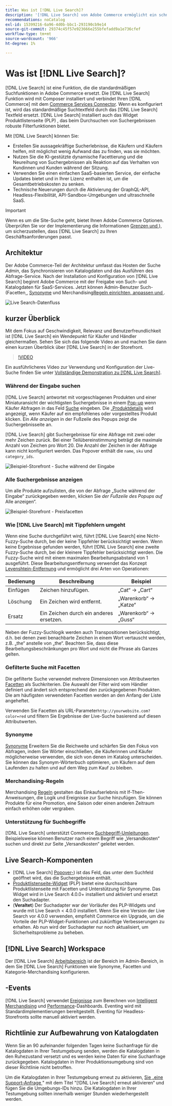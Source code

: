 ```yaml
---
title: Was ist [!DNL Live Search]?
description: '[!DNL Live Search] von Adobe Commerce ermöglicht ein schnelles, relevantes und intuitives Sucherlebnis.'
recommendations: noCatalog
exl-id: 15399216-6a96-4d0b-bbc1-293190cb9e14
source-git-commit: 29374c45f57e923666e255bfefadd9a1e736cfef
workflow-type: tm+mt
source-wordcount: '966'
ht-degree: 1%

---
```


# Was ist [!DNL Live Search]?

[!DNL Live Search] ist eine Funktion, die die standardmäßigen Suchfunktionen in Adobe Commerce ersetzt. Die [!DNL Live Search] Funktion wird mit Composer installiert und verbindet Ihren [!DNL Commerce] mit dem [Commerce Services Connector](../landing/saas.md). Wenn es konfiguriert ist, wird das standardmäßige Suchtextfeld durch das [!DNL Live Search] Textfeld ersetzt. [!DNL Live Search] installiert auch das Widget Produktlistenseite (PLP) , das beim Durchsuchen von Suchergebnissen robuste Filterfunktionen bietet.

Mit [!DNL Live Search] können Sie:

- Erstellen Sie aussagekräftige Sucherlebnisse, die Käufern und Käufern helfen, mit möglichst wenig Aufwand das zu finden, was sie möchten.
- Nutzen Sie die KI-gestützte dynamische Facettierung und die Neureihung von Suchergebnissen als Reaktion auf das Verhalten von Kundinnen und Kunden während der Sitzung.
- Verwenden Sie einen einfachen SaaS-basierten Service, der einfache Updates bietet und in Ihrer Lizenz enthalten ist, um die Gesamtbetriebskosten zu senken.
- Technische Neuerungen durch die Aktivierung der GraphQL-API, Headless-Flexibilität, API-Sandbox-Umgebungen und ultraschnelle SaaS.

>[!IMPORTANT]
>
>Wenn es um die Site-Suche geht, bietet Ihnen Adobe Commerce Optionen. Überprüfen Sie vor der Implementierung die Informationen [Grenzen und ](boundaries-limits.md)), um sicherzustellen, dass [!DNL Live Search] zu Ihren Geschäftsanforderungen passt.

## Architektur

Der Adobe Commerce-Teil der Architektur umfasst das Hosten der Suche *Admin*, das Synchronisieren von Katalogdaten und das Ausführen des Abfrage-Service. Nach der Installation und Konfiguration von [!DNL Live Search] beginnt Adobe Commerce mit der Freigabe von Such- und Katalogdaten für SaaS-Services. Jetzt können Admin-Benutzer Such-(Facetten[ ](facets.md), [Synonyme](synonyms.md) und Merchandising[Regeln einrichten, anpassen und ](category-merch.md).

![Live Search-Datenfluss](assets/ls-cs-data-flow.png)

## kurzer Überblick

Mit dem Fokus auf Geschwindigkeit, Relevanz und Benutzerfreundlichkeit ist [!DNL Live Search] ein Wendepunkt für Käufer und Händler gleichermaßen. Sehen Sie sich das folgende Video an und machen Sie dann einen kurzen Überblick über [!DNL Live Search] in der Storefront.

>[!VIDEO](https://video.tv.adobe.com/v/3418797?learn=on)

Ein ausführlicheres Video zur Verwendung und Konfiguration der Live-Suche finden Sie unter [Vollständige Demonstration zu [!DNL Live Search]](https://experienceleague.adobe.com/en/docs/commerce-learn/tutorials/getting-started/capabilities/live-search-full-demonstration).

### Während der Eingabe suchen

[!DNL Live Search] antwortet mit vorgeschlagenen Produkten und einer Miniaturansicht der wichtigsten Suchergebnisse in einem [Pop-up](storefront-popover.md) wenn Käufer Abfragen in das Feld [Suche](https://experienceleague.adobe.com/en/docs/commerce-admin/catalog/catalog/search/search) eingeben. Die [ „Produktdetails](https://experienceleague.adobe.com/en/docs/commerce-admin/start/storefront/storefront) wird angezeigt, wenn Käufer auf ein empfohlenes oder vorgestelltes Produkt klicken. Ein _Alle anzeigen_ in der Fußzeile des Popups zeigt die Suchergebnisseite an.

[!DNL Live Search] gibt Suchergebnisse für eine Abfrage mit zwei oder mehr Zeichen zurück. Bei einer Teilübereinstimmung beträgt die maximale Anzahl von Zeichen pro Wort 20. Die Anzahl der Zeichen in der Abfrage kann nicht konfiguriert werden. Das Popover enthält die `name`, `sku` und `category_ids`.

![Beispiel-Storefront - Suche während der Eingabe](assets/storefront-search-as-you-type.png)

### Alle Suchergebnisse anzeigen

Um alle Produkte aufzulisten, die von der Abfrage „Suche während der Eingabe“ zurückgegeben werden, klicken Sie _der Fußzeile des Popups auf_ Alle anzeigen“.

![Beispiel-Storefront - Preisfacetten](assets/storefront-view-all-search-results.png)

### Wie [!DNL Live Search] mit Tippfehlern umgeht

Wenn eine Suche durchgeführt wird, führt [!DNL Live Search] eine Nicht-Fuzzy-Suche durch, bei der keine Tippfehler berücksichtigt werden. Wenn keine Ergebnisse gefunden werden, führt [!DNL Live Search] eine zweite Fuzzy-Suche durch, bei der kleinere Tippfehler berücksichtigt werden. Die Fuzzy-Suche wird mit einem maximalen Bearbeitungsabstand von 1 ausgeführt. Diese Bearbeitungsentfernung verwendet das Konzept [Levenshtein-Entfernung](https://en.wikipedia.org/wiki/Levenshtein_distance) und ermöglicht drei Arten von Operationen:

| Bedienung | Beschreibung | Beispiel |
|---|---|---|
| Einfügen | Zeichen hinzufügen. | „Cat“ -> „Cart“ |
| Löschung | Ein Zeichen wird entfernt. | „Warenkorb“ -> „Katze“ |
| Ersatz | Ein Zeichen durch ein anderes ersetzen. | „Warenkorb“ -> „Guss“ |

Neben der Fuzzy-Suchlogik werden auch Transpositionen berücksichtigt, d.h. bei denen zwei benachbarte Zeichen in einem Wort vertauscht werden, z.B. „the“ anstelle von „the“. Beachten Sie, dass diese Bearbeitungsbeschränkungen pro Wort und nicht die Phrase als Ganzes gelten.

### Gefilterte Suche mit Facetten

Die gefilterte Suche verwendet mehrere Dimensionen von Attributwerten [Facetten](facets.md) als Suchkriterien. Die Auswahl der Filter wird vom Händler definiert und ändert sich entsprechend den zurückgegebenen Produkten. Die am häufigsten verwendeten Facetten werden an den Anfang der Liste angeheftet.

Verwenden Sie Facetten als URL-Parameter`http://yourwebsite.com?color=red` und filtern Sie Ergebnisse der Live-Suche basierend auf diesen Attributwerten.

### Synonyme

[Synonyme](synonyms.md) Erweitern Sie die Reichweite und schärfen Sie den Fokus von Abfragen, indem Sie Wörter einschließen, die Käuferinnen und Käufer möglicherweise verwenden, die sich von denen im Katalog unterscheiden. Sie können das Synonym-Wörterbuch optimieren, um Käufern auf dem Laufenden zu halten und auf dem Weg zum Kauf zu bleiben.

### Merchandising-Regeln

Merchandising [Regeln](rules.md) gestalten das Einkaufserlebnis mit If-Then-Anweisungen, die Logik und Ereignisse zur Suche hinzufügen. Sie können Produkte für eine Promotion, eine Saison oder einen anderen Zeitraum einfach erhöhen oder vergraben.

### Unterstützung für Suchbegriffe

[!DNL Live Search] unterstützt Commerce [Suchbegriff-Umleitungen](https://experienceleague.adobe.com/en/docs/commerce-admin/catalog/catalog/search/search-terms). Beispielsweise können Benutzer nach einem Begriff wie „Versandkosten“ suchen und direkt zur Seite „Versandkosten“ geleitet werden.

## Live Search-Komponenten

- [!DNL Live Search] [Popover-](storefront-popover.md)) ist das Feld, das unter dem Suchfeld geöffnet wird, das die Suchergebnisse enthält.
- [Produktlistenseite-Widget](plp-styling.md) (PLP) bietet eine durchsuchbare Produktlistenseite mit Facetten und Unterstützung für Synonyme. Das Widget wird in Live Search 4.0.0+ installiert und aktiviert und ersetzt den Suchadapter.
- (**Veraltet**) Der Suchadapter war der Vorläufer des PLP-Widgets und wurde mit Live Search &lt; 4.0.0 installiert. Wenn Sie eine Version der Live Search vor 4.0.0 verwenden, empfiehlt Commerce ein Upgrade, um die Vorteile der PLP-Widget-Funktionen und zukünftige Verbesserungen zu erhalten. Ab nun wird der Suchadapter nur noch aktualisiert, um Sicherheitsprobleme zu beheben.

## [!DNL Live Search] Workspace

Der [!DNL Live Search] [Arbeitsbereich](workspace.md) ist der Bereich im Admin-Bereich, in dem Sie [!DNL Live Search] Funktionen wie Synonyme, Facetten und Kategorie-Merchandising konfigurieren.

## -Events

[!DNL Live Search] verwendet [Ereignisse](events.md) zum Berechnen von [Intelligent Merchandising](category-merch.md) und [Performance](performance.md)-Dashboards. Eventing wird mit Standardimplementierungen bereitgestellt. Eventing für Headless-Storefronts sollte manuell aktiviert werden.

## Richtlinie zur Aufbewahrung von Katalogdaten

Wenn Sie an 90 aufeinander folgenden Tagen keine Suchanfrage für die Katalogdaten in Ihrer Testumgebung senden, werden die Katalogdaten in den Ruhezustand versetzt und es werden keine Daten für eine Suchanfrage zurückgegeben. Katalogdaten in Ihrer Produktionsumgebung sind von dieser Richtlinie nicht betroffen.

Um die Katalogdaten in Ihrer Testumgebung erneut zu aktivieren, [ Sie „eine Support-Anfrage ](https://experienceleague.adobe.com/en/docs/commerce-knowledge-base/kb/help-center-guide/magento-help-center-user-guide#experience-league-start-page)&quot; mit dem Titel &quot;[!DNL Live Search] erneut aktivieren“ und fügen Sie die Umgebungs-IDs hinzu. Die Katalogdaten in Ihrer Testumgebung sollten innerhalb weniger Stunden wiederhergestellt werden.
